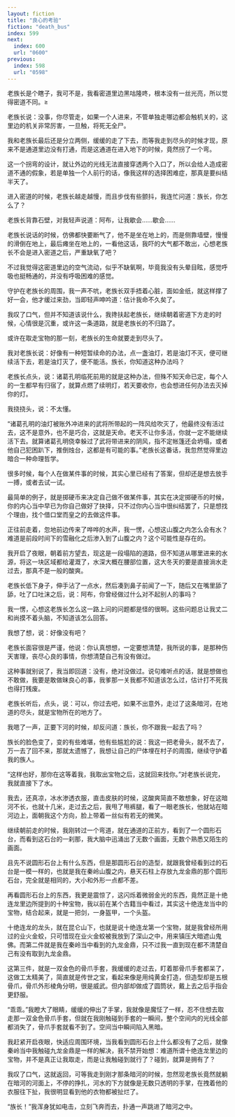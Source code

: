 ```yaml
---
layout: fiction
title: "良心的考验"
fiction: "death_bus"
index: 599
next:
  index: 600
  url: "0600"
previous:
  index: 598
  url: "0598"
---
```

老族长是个瞎子，我可不是，我看密道里边黑咕隆咚，根本没有一丝光亮，所以觉得密道不同。≥

老族长说：没事，你尽管走，如果一个人进来，不管单独走哪边都会触机关的，这里边的机关非常厉害，一旦触，将死无全尸。

我和老族长最后还是分立两侧，缓缓的走了下去，而等我走到尽头的时候才现，原来不是通道里边没有打通，而是这通道在进入地下的时候，竟然拐了一个弯。

这一个拐弯的设计，就让外边的光线无法直接穿透两个入口了，所以会给人造成密道不通的假象，若是单独一个人前行的话，像我这样的选择困难症，那真是要纠结半天了。

进入密道的时候，老族长越走越慢，而且步伐有些颤抖，我连忙问道：族长，你怎么了？

老族长背靠石壁，对我轻声说道：阿布，让我歇会……歇会……

老族长说话的时候，仿佛都快要断气了，他不是坐在地上的，而是侧靠墙壁，慢慢的滑倒在地上，最后瘫坐在地上的，一看他这话，我吓的大气都不敢出，心想老族长不会是进入密道之后，严重缺氧了吧？

不过我觉得这密道里边的空气流动，似乎不缺氧啊，毕竟我没有头晕目眩，感觉呼吸也挺畅通的，并没有呼吸困难的感觉。

守护在老族长的周围，我一声不吭，老族长双手捂着心脏，面如金纸，就这样撑了好一会，他才缓过来劲，当即轻声呻吟道：估计我命不久矣了。

我叹了口气，但并不知道该说什么，我搀扶起老族长，继续朝着密道下方走的时候，心情很是沉重，或许这一条道路，就是老族长的不归路了。

或许在取走宝物的那一刻，老族长的生命就要走到尽头了。

我对老族长说：好像有一种短暂续命的办法，点一盏油灯，若是油灯不灭，便可继续活下去，若是油灯灭了，便不能活。族长，你知道这种办法吗？

老族长点头，说：诸葛孔明临死前用的就是这种办法，但殊不知天命已定，每个人的一生都早有归宿了，就算点燃了续明灯，若天要收你，也会想进任何办法去灭掉你的灯。

我挠挠头，说：不太懂。

“诸葛孔明的油灯被账外冲进来的武将所带起的一阵风给吹灭了，他最终没有活过去，这不是意外，也不是巧合，这就是天命。老天不让你多活，你就一定不能继续活下去。就算诸葛孔明侥幸躲过了武将带进来的阴风，指不定帐篷还会坍塌，或者他自己犯困趴下，推倒烛台，这都是有可能的事。”老族长这番话，我忽然觉得里边暗合一种命理哲学。

很多时候，每个人在做某件事的时候，其实心里已经有了答案，但却还是想去放手一搏，或者去试一试。

最简单的例子，就是掷硬币来决定自己做不做某件事，其实在决定掷硬币的时候，你的内心当中早已为你自己做好了抉择，只不过你内心当中很纠结罢了，只是想找个理由，找个借口堂而皇之的去做这件事。

正往前走着，忽地前边传来了哗哗的水声，我一愣，心想这山腹之内怎么会有水？难道是前段时间下的雪融化之后渗入到了山腹之内？这个可能性是存在的。

我开启了夜眼，朝着前方望去，现这是一段塌陷的道路，但不知道从哪里进来的水源，将这一块区域都给灌溉了，水深大概在腰部位置，这大冬天的要是直接淌水走过去，那真不是一般的酸爽。

老族长低下身子，伸手沾了一点水，然后凑到鼻子前闻了一下，随后又在嘴里舔了舔，吐了口吐沫之后，说：阿布，你曾经做过什么对不起别人的事吗？

我一愣，心想这老族长怎么这一路上问的问题都是怪的很啊。这些问题总让我丈二和尚摸不着头脑，不知道该怎么回答。

我想了想，说：好像没有吧？

老族长面容很是严谨，他说：你认真想想，一定要想清楚，我所说的事，是那种伤天害理，丧尽心良的事情，你想清楚自己有没有做过。

这种事就别说了，我当即回道：没有，绝对没做过。说句难听点的话，就是想做也不敢做，我要是敢做昧良心的事，我爹那一关我都不知道该怎么过，估计打不死我也得打残废。

老族长听后，点头，说：可以，你过去吧，如果不出意外，走过了这条暗河，在地道的尽头，就是宝物所在的地方了。

我嗯了一声，正要下河的时候，却反问道：族长，你不跟我一起去了吗？

族长的脸色变了，变的有些难堪，他有些尴尬的说：我这一把老骨头，就不去了，万一去了回不来，那就太遗憾了，我想让自己的尸体埋在村子的周围，继续守护着我的族人。

“这样也好，那你在这等着我，我取出宝物之后，这就回来找你。”对老族长说完，我就直接下了水。

我去，还真凉，冰水渗透衣服，直击皮肤的时候，这酸爽简直不敢想象，好在这暗河不长，也就十几米，走过去之后，我甩了甩裤腿，看了一眼老族长，他就站在暗河边上，面朝我这个方向，脸上带着一丝似有若无的微笑。

继续朝前走的时候，我刚转过一个弯道，就在通道的正前方，看到了一个圆形石台，而看到这石台的一刹那，我大脑中迅涌出了无数个画面，无数个熟悉又陌生的画面。

且先不说圆形石台上有什么东西，但是那圆形石台的造型，就跟我曾经看到过的石台是一模一样的，也就是我在秦岭山腹之内，悬天石柱上存放九龙金鼎的那个圆形石台，完全就是相同的，大小和外形一点都不差。

再看圆形石台上的东西，我更是震惊了，这闪烁着微弱金光的东西，竟然正是十绝连龙里边所提到的十种宝物，我以前在某个古籍当中看过，其实这十绝连龙当中的宝物，结合起来，就是一把剑，一身盔甲，一个头盔。

十绝连龙的龙头，就在昆仑山下，也就是说十绝连龙第一个宝物，就是我曾经所用过的业火金蛟，只可惜现在业火金蛟被我放到了深山之中，用来镇压大暗遮山鬼佛。而第二件就是我在秦岭当中看到的九龙金鼎，只不过我一直到现在都不清楚自己有没有取到九龙金鼎。

这第三件，就是一双金色的骨爪手套，我缓缓的走过去，盯着那骨爪手套都呆了，这做工太精美了，简直就是传世之宝，看起来像是用纯黄金打造，但造型却是五根骨爪，骨爪外形棱角分明，很是威武。但内部却做成了圆筒状，戴上去之后手指会更舒服。

“乖乖。”我瞪大了眼睛，缓缓的伸出了手掌，我就像是魔怔了一样，忍不住想去取走那一双金色骨爪手套，但就在我刚触碰到手套的一瞬间，整个空间内的光线全部都消失了，骨爪手套就看不到了。空间当中瞬间陷入黑暗。

我赶紧开启夜眼，快适应周围环境，当我看到圆形石台上什么都没有了之后，就像秦岭当中我触碰九龙金鼎是一样的解决，我不禁开始想：难道所谓十绝连龙里边的宝物，并不是真正让我取走，而是让我触碰到就行了？碰到，就算是拥有了？

我叹了口气，这就返回，可等我走到刚才那条暗河的时候，忽然现老族长竟然就躺在暗河的河面上，不停的挣扎，河水的下方就像是无数只透明的手掌，在拽着他的衣服往下扯，我很明显看到他的衣物都被扯烂了。

“族长！”我浑身犹如电击，立刻飞奔而去，扑通一声跳进了暗河之中。